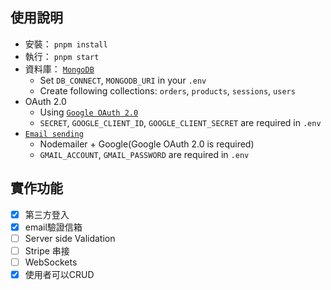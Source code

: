 ## 使用說明

- 安裝： `pnpm install`
- 執行： `pnpm start`
- 資料庫： [`MongoDB`](<https://www.mongodb.com/docs/drivers/node/current/fundamentals/connection/>)
    - Set `DB_CONNECT`, `MONGODB_URI` in your `.env`
    - Create following collections: `orders`, `products`, `sessions`, `users`
- OAuth 2.0
    - Using [`Google OAuth 2.0`](<https://israynotarray.com/nodejs/20220525/790433249/>)
    - `SECRET`, `GOOGLE_CLIENT_ID`, `GOOGLE_CLIENT_SECRET` are required in `.env`
- [`Email sending`](<https://israynotarray.com/nodejs/20230722/1626712457/>) 
    - Nodemailer + Google(Google OAuth 2.0 is required)
    - `GMAIL_ACCOUNT`, `GMAIL_PASSWORD` are required in `.env`


## 實作功能
- [x] 第三方登入
- [x] email驗證信箱
- [ ] Server side Validation
- [ ] Stripe 串接
- [ ] WebSockets
- [x] 使用者可以CRUD